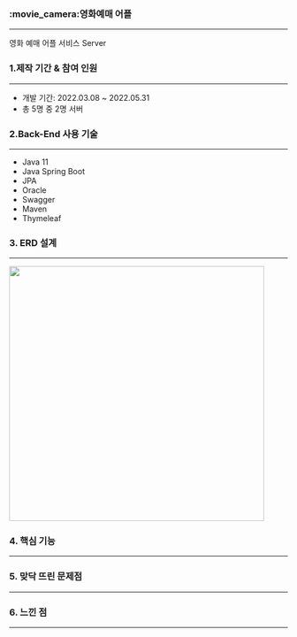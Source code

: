 <h3>:movie_camera:영화예매 어플</h3>
<hr>
<p>영화 예매 어플 서비스
Server</p>
<h3>1.제작 기간 & 참여 인원</h3>
<hr>
<ul>
  <li>개발 기간: 2022.03.08 ~ 2022.05.31</li>
  <li>총 5명 중 2명 서버</li>
</ul>
<h3>2.Back-End 사용 기술</h3>
<hr>
<p>
   <ul>
      <li>Java 11</li>
      <li>Java Spring Boot</li>
      <li>JPA</li>
      <li>Oracle</li>
      <li>Swagger</li>
      <li>Maven</li>
      <li>Thymeleaf</li>
   </ul>
   <h3>3. ERD 설계</h3>
   <hr>
   <img width="461" src="https://user-images.githubusercontent.com/73753121/210053968-7ac4cd2f-a388-4a1c-a46f-0e998ab7f760.png">
</p>
<h3>4. 핵심 기능</h3>
<hr>
<p></p>
<h3>5. 맞닥 뜨린 문제점</h3>
<hr>
<p></p>
<h3>6. 느낀 점</h3>
<hr>
<p></p>


